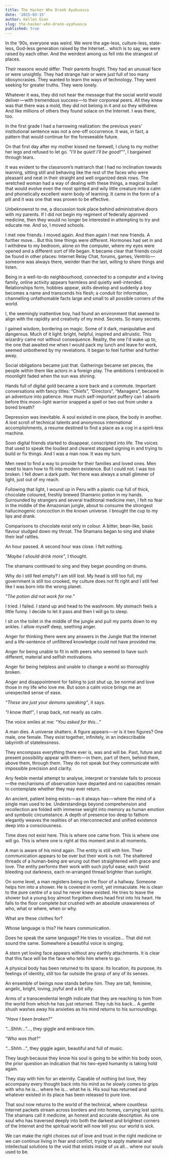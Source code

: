 ```yaml
---
title: The Hacker Who Drank Ayahuasca
date: '2015-03-15'
author: Kellen Evan
slug: the-hacker-who-drank-ayahuasca
published: true
---
```


In the ‘90s, everyone was weird. We were the age-less, culture-less, state-less, God-less generation raised by the Internet… which is to say, we were raised by each other. And the weirdest among us fell into the strangest of places.   

Their reasons would differ. Their parents fought. They had an unusual face or were unsightly. They had strange hair or were just full of too many idiosyncrasies. They wanted to learn the ways of technology. They went seeking for greater truths. They were lonely.

Whatever it was, they did not hear the message that the social world would deliver — with tremendous success — to their corporeal peers. All they knew was that there was a mold, they did not belong in it and so they withdrew. And like millions of others they found solace on the Internet. I was there, too.

In the first grade I had a harrowing realization: the previous years' institutional sentence was not a one-off occurrence. It was, in fact, a pattern that would continue for the foreseeable future.

On that first day after my mother kissed me farewell, I clung to my mother her legs and refused to let go. *"I'll be quiet! I'll be good!""*, I bargained through tears.

It was evident to the classroom’s matriarch that I had no inclination towards learning, sitting still and behaving like the rest of the faces who were pleasant and neat in their straight and well organized desk rows. The wretched woman had a way of dealing with these things, a magical bullet that would evolve even the most spirited and wily little creature into a calm and phonetically excellent warm body of learning. It came in the form of a pill and it was one that was proven to be effective.

Unbeknownst to me, a discussion took place behind administrative doors with my parents. If I did not begin my regiment of federally approved medicine, then they would no longer be interested in attempting to try and educate me. And so, I moved schools.

I met new friends. I moved again. And then again I met new friends. A further move... But this time things were different. Hormones had set in and I withdrew to my bedroom, alone on the computer, where my eyes were opened and a different sort of life began. It became clear that friends could be found in other places: Internet Relay Chat, forums, games, Ventrilo — someone was always there, weirder than the last, willing to share things and listen.

Being in a well-to-do neighbourhood, connected to a computer and a loving family, online activity appears harmless and quietly well-intended. Relationships form, hobbies appear, skills develop and suddenly a boy becomes a name and transcends his flesh; a conduit for information, channelling unfathomable facts large and small to all possible corners of the world.

I, the seemingly inattentive boy, had found an environment that seemed to align with the rapidity and creativity of my mind. Secrets. So many secrets.

I gained wisdom, bordering on magic. Some of it dark, manipulative and dangerous. Much of it light: bright, helpful, inspired and altruistic. This wizardry came not without consequence. Reality, the one I'd wake up to, the one that awaited me when I would pack my lunch and leave for work, seemed unbothered by my revelations. It began to feel further and further away.

Social obligations became just that. Gatherings became set pieces, the people within them like actors in a foreign play. The ambitions I embraced in moonlight faded when the sun was shining.

Hands full of digital gold became a sore back and a commute. Important conversations with fancy titles: “Chiefs”, “Directors”, “Managers”, became an adventure into patience. How much self-important puffery can I absorb before this moon-light warrior snapped a spell or two out from under a bored breath?

Depression was inevitable. A soul existed in one place, the body in another. A lost scroll of technical talents and anonymous international accomplishments, a resume destined to find a place as a cog in a spirit-less machine.

Soon digital friends started to disappear, conscripted into life. The voices that used to speak the loudest and clearest stopped signing in and trying to build or fix things. And I was a man now. It was my turn.

 Men need to find a way to provide for their families and loved ones. Men need to learn how to fit into modern existence. But I could not. I was too broken. I fell down a dark path. Yet there was always a small glimmer of light, just out of my reach.

Following that light, I wound up in Peru with a plastic cup full of thick, chocolate coloured, freshly brewed Shamanic potion in my hands. Surrounded by strangers and several traditional medicine men, I felt no fear in the middle of the Amazonian jungle, about to consume the strongest hallucinogenic concoction in the known universe. I brought the cup to my lips and drank.

Comparisons to chocolate exist only in colour. A bitter, bean-like, basic flavour sludged down my throat. The Shamans began to sing and shake their leaf rattles.

An hour passed. A second hour was close. I felt nothing.

_"Maybe I should drink more"_, I thought.

The shamans continued to sing and they began pounding on drums.

Why do I still feel empty? I am still lost. My head is still too full, my government is still too crooked, my culture does not fit right and I still feel like I was born into the wrong planet.

_"The potion did not work for me."_

I tried. I failed. I stand up and head to the washroom. My stomach feels a little funny. I decide to let it pass and then I will go to sleep.

I sit on the toilet in the middle of the jungle and pull my pants down to my ankles. I allow myself deep, seething anger.

Anger for thinking there were any answers in the Jungle that the Internet and a life-sentence of unfiltered knowledge could not have provided me.

Anger for being unable to fit in with peers who seemed to have such different, material and selfish motivations.

Anger for being helpless and unable to change a world so thoroughly broken.

Anger and disappointment for failing to just shut up, be normal and love those in my life who love me. But soon a calm voice brings me an unexpected sense of ease.

_“These are just your demons speaking”_, it says.

_“I know that!”_, I snap back, not nearly as calm.

The voice smiles at me: _“You asked for this…”_

A man dies. A universe shatters. A figure appears — or is it two figures? One male, one female. They exist together, infinitely, in an indescribable labyrinth of statelessness.

They encompass everything there ever is, was and will be. Past, future and present possibility appear with them — in them, part of them, behind them, above them, through them. They do not speak but they communicate with impossible precision and clarity.

Any feeble mental attempt to analyse, interpret or translate fails to process — the mechanisms of observation have departed and no capacities remain to contemplate whether they may ever return.

An ancient, patient being exists — as it always has — where the mind of a single man used to be. Understandings beyond comprehension and recollection are folded with immense weight into memory as human emotion and symbolic circumstance. A depth of presence too deep to fathom elegantly weaves the realities of an interconnected and unified existence deep into a consciousness.

Time does not exist here. This is where one came from. This is where one will go. This is where one is right at this moment and in all moments.

A man is aware of his mind again. The entity is still with him. Their communication appears to be over but their work is not. The shattered threads of a human-being are wrung out then straightened with grace and love. The entity performs their work with such joyful ease; each twist bleeding out darkness, each re-arranged thread brighter than sunlight.

On some level, a man registers being on the floor of a hallway. Someone helps him into a shower. He is covered in vomit, yet immaculate. He is clean to the pure centre of a soul he never knew existed. He tries to leave the shower but a young boy almost forgotten dives head first into his heart. He falls to the floor complete but crushed with an absolute unawareness of who, what or where, when or why.

What are these clothes for?

Whose language is this? He hears communication.

Does he speak the same language? He tries to vocalize… That did not sound the same. Somewhere a beautiful voice is singing.

A stern yet loving face appears without any earthly attachments. It is clear that this face will be the face who tells him where to go.

A physical body has been returned to its space. Its location, its purpose, its feelings of identity, still too far outside the grasp of any of its senses.

An ensemble of beings now stands before him. They are tall, feminine, angelic, bright, loving, joyful and a bit silly.

Arms of a transcendental length indicate that they are reaching to him from the world from which he has just returned. They rub his back… A gentle shush washes away his anxieties as his mind returns to his surroundings.

_"Have I been broken?"_

_“…Shhh…”…_, they giggle and embrace him.

_"Who was that?"_

_“…Shhh…”_, they giggle again, beautiful and full of music.

They laugh because they know his soul is going to be within his body soon, the prior question an indication that his two-eyed humanity is taking hold again.

They stay with him for an eternity. Capable of nothing but love, they accompany every thought back into his mind as he slowly comes to grips with who he is… where he is… what he is. His soul has returned and whatever existed in its place has been released to pure love.

That soul now returns to the world of the technical, where countless Internet packets stream across borders and into homes, carrying lost spirits. The shamans call it medicine, an honest and accurate description. As one soul who has traversed deeply into both the darkest and brightest corners of the Internet and the spiritual world will now tell you: our world is sick.

We can make the right choices out of love and trust in the right medicine or we can continue living in fear and conflict, trying to apply material and intellectual solutions to the void that exists inside of us all… where our souls used to be.
